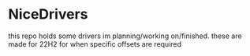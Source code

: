 # NiceDrivers
this repo holds some drivers im planning/working on/finished. these are made for 22H2 for when specific offsets are required
